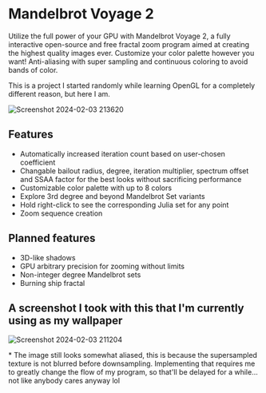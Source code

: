 # Mandelbrot Voyage 2
Utilize the full power of your GPU with Mandelbrot Voyage 2, a fully interactive open-source and free fractal zoom program aimed at creating the highest quality images ever. Customize your color palette however you want! Anti-aliasing with super sampling and continuous coloring to avoid bands of color.

This is a project I started randomly while learning OpenGL for a completely different reason, but here I am.

![Screenshot 2024-02-03 213620](https://github.com/Yilmaz4/MV2/assets/77583632/73a71d0a-652d-4e68-a0c7-82cbe16d41b0)

## Features
- Automatically increased iteration count based on user-chosen coefficient
- Changable bailout radius, degree, iteration multiplier, spectrum offset and SSAA factor for the best looks without sacrificing performance
- Customizable color palette with up to 8 colors
- Explore 3rd degree and beyond Mandelbrot Set variants
- Hold right-click to see the corresponding Julia set for any point
- Zoom sequence creation

## Planned features
- 3D-like shadows
- GPU arbitrary precision for zooming without limits
- Non-integer degree Mandelbrot sets
- Burning ship fractal

## A screenshot I took with this that I'm currently using as my wallpaper
![Screenshot 2024-02-03 211204](https://github.com/Yilmaz4/MV2/assets/77583632/b1e42990-d045-450c-8ff7-d4a6e00b47fc)

\* The image still looks somewhat aliased, this is because the supersampled texture is not blurred before downsampling. Implementing that requires me to greatly change the flow of my program, so that'll be delayed for a while... not like anybody cares anyway lol
